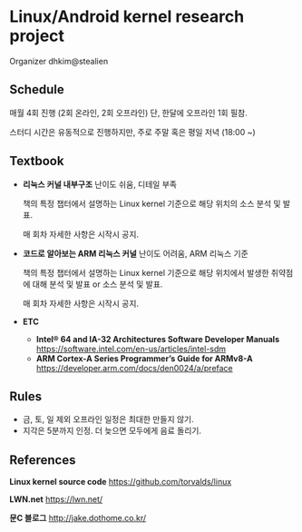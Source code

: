 # Linux/Android kernel research project

Organizer dhkim@stealien



## Schedule

매월 4회 진행 (2회 온라인, 2회 오프라인)
단, 한달에 오프라인 1회 필참.

스터디 시간은 유동적으로 진행하지만, 주로 주말 혹은 평일 저녁 (18:00 ~)



## Textbook

* **리눅스 커널 내부구조**
  난이도 쉬움, 디테일 부족

  책의 특정 챕터에서 설명하는 Linux kernel 기준으로 해당 위치의 소스 분석 및 발표.

  매 회차 자세한 사항은 시작시 공지.
* **코드로 알아보는 ARM 리눅스 커널**
  난이도 어려움, ARM 리눅스 기준

  책의 특정 챕터에서 설명하는 Linux kernel 기준으로 해당 위치에서 발생한 취약점에 대해 분석 및 발표 or 소스 분석 및 발표.
  
  매 회차 자세한 사항은 시작시 공지.
* **ETC**
  * **Intel® 64 and IA-32 Architectures Software Developer Manuals** 
    <https://software.intel.com/en-us/articles/intel-sdm>
  * **ARM Cortex-A Series Programmer’s Guide for ARMv8-A**
    <https://developer.arm.com/docs/den0024/a/preface>



## Rules

* 금, 토, 일 제외 오프라인 일정은 최대한 만들지 않기.
* 지각은 5분까지 인정. 더 늦으면 모두에게 음료 돌리기.



## References

**Linux kernel source code**
<https://github.com/torvalds/linux>

**LWN.net**
<https://lwn.net/>

**문C 블로그**
<http://jake.dothome.co.kr/>